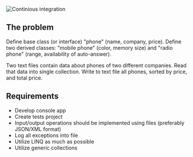 ![Continious integration](https://github.com/ajukraine/phones-problem/workflows/Continious%20integration/badge.svg)

## The problem

Define base class (or interface) "phone" (name, company, price). Define two derived classes: "mobile phone" (color, memory size) and "radio phone" (range, availability of auto-answer).

Two text files contain data about phones of two different companies. Read that data into single collection. Write to text file all phones, sorted by price, and total price.

## Requirements

- Develop console app
- Create tests project
- Input/output operations should be implemented using files (preferably JSON/XML format)
- Log all exceptions into file
- Utilize LINQ as much as possible
- Utilize generic collections
